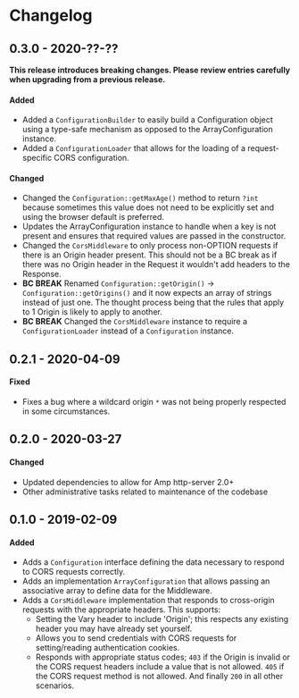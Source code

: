 # Changelog

## 0.3.0 - 2020-??-??

**This release introduces breaking changes. Please review entries carefully when upgrading from a previous release.**

#### Added

- Added a `ConfigurationBuilder` to easily build a Configuration object using a type-safe mechanism as 
opposed to the ArrayConfiguration instance.
- Added a `ConfigurationLoader` that allows for the loading of a request-specific CORS configuration.

#### Changed

- Changed the `Configuration::getMaxAge()` method to return `?int` because sometimes this value does 
not need to be explicitly set and using the browser default is preferred.
- Updates the ArrayConfiguration instance to handle when a key is not present and ensures that required 
values are passed in the constructor.
- Changed the `CorsMiddleware` to only process non-OPTION requests if there is an Origin header present. This should 
not be a BC break as if there was no Origin header in the Request it wouldn't add headers to the Response.
- **BC BREAK** Renamed `Configuration::getOrigin()` -> `Configuration::getOrigins()` and it now expects an array of 
strings instead of just one. The thought process being that the rules that apply to 1 Origin is likely to 
apply to another.
- **BC BREAK** Changed the `CorsMiddleware` instance to require a `ConfigurationLoader` instead of a `Configuration` instance.


## 0.2.1 - 2020-04-09

#### Fixed

- Fixes a bug where a wildcard origin `*` was not being properly respected in some 
circumstances.

## 0.2.0 - 2020-03-27

#### Changed

- Updated dependencies to allow for Amp http-server 2.0+
- Other administrative tasks related to maintenance of the codebase

## 0.1.0 - 2019-02-09

#### Added

- Adds a `Configuration` interface defining the data necessary to respond to CORS requests 
correctly.
- Adds an implementation `ArrayConfiguration` that allows passing an associative array 
to define data for the Middleware.
- Adds a `CorsMiddleware` implementation that responds to cross-origin requests with the 
appropriate headers. This supports:
    - Setting the Vary header to include 'Origin'; this respects any existing header you 
    may have already set yourself.
    - Allows you to send credentials with CORS requests for setting/reading authentication cookies.
    - Responds with appropriate status codes; `403` if the Origin is invalid or the CORS 
    request headers include a value that is not allowed. `405` if the CORS request method is 
    not allowed. And finally `200` in all other scenarios.
